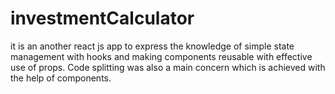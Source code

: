 # investmentCalculator
it is an another react js app to express the knowledge of simple state management with hooks and making components reusable with effective use of props. Code splitting was also a main concern which is achieved with the help of components. 
